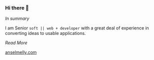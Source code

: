 ### Hi there 👋

*In summary*

I am Senior `soft || web + developer` with a great deal of experience in converting ideas to usable applications.

_Read More_

[anselmelly.com](https://anselmelly.com)
